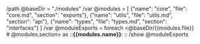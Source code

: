 /path @baseDir = "./modules"
/var @modules = [
  {"name": "core", "file": "core.md", "section": "exports"},
  {"name": "utils", "file": "utils.md", "section": "api"},
  {"name": "types", "file": "types.md", "section": "interfaces"}
]
/var @moduleExports = foreach <@baseDir/{{modules.file}} # @modules.section> as ::**{{modules.name}}**:
::
/show @moduleExports